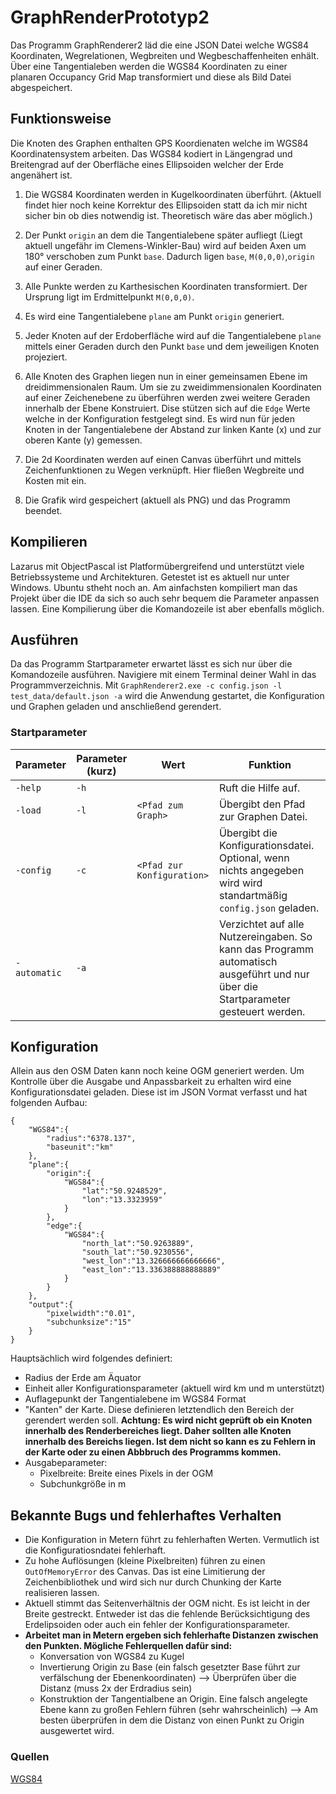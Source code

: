 # GraphRenderPrototyp2

Das Programm GraphRenderer2 läd die eine JSON Datei welche WGS84 Koordinaten, Wegrelationen, Wegbreiten und Wegbeschaffenheiten enhält. Über eine Tangentialeben werden die WGS84 Koordinaten zu einer planaren Occupancy Grid Map transformiert und diese als Bild Datei abgespeichert.

## Funktionsweise

Die Knoten des Graphen enthalten GPS Koordienaten welche im WGS84 Koordinatensystem arbeiten. Das WGS84 kodiert in Längengrad und Breitengrad auf der Oberfläche eines Ellipsoiden welcher der Erde angenähert ist.

1. Die WGS84 Koordinaten werden in Kugelkoordinaten überführt. (Aktuell findet hier noch keine Korrektur des Ellipsoiden statt da ich mir nicht sicher bin ob dies notwendig ist. Theoretisch wäre das aber möglich.)

2. Der Punkt ```origin``` an dem die Tangentialebene später aufliegt (Liegt aktuell ungefähr im Clemens-Winkler-Bau) wird auf beiden Axen um 180° verschoben zum Punkt ```base```. Dadurch ligen ```base```, ```M(0,0,0)```,```origin``` auf einer Geraden.

3. Alle Punkte werden zu Karthesischen Koordinaten transformiert. Der Ursprung ligt im Erdmittelpunkt ```M(0,0,0)```.

4. Es wird eine Tangentialebene ```plane``` am Punkt ```origin``` generiert.

5. Jeder Knoten auf der Erdoberfläche wird auf die Tangentialebene ```plane``` mittels einer Geraden durch den Punkt ```base``` und dem jeweiligen Knoten projeziert.

6. Alle Knoten des Graphen liegen nun in einer gemeinsamen Ebene im dreidimmensionalen Raum. Um sie zu zweidimmensionalen Koordinaten auf einer Zeichenebene zu überführen werden zwei weitere Geraden innerhalb der Ebene Konstruiert. Dise stützen sich auf die ```Edge``` Werte welche in der Konfiguration festgelegt sind. Es wird nun für jeden Knoten in der Tangentialebene der Abstand zur linken Kante (x) und zur oberen Kante (y) gemessen.

7. Die 2d Koordinaten werden auf einen Canvas überführt und mittels Zeichenfunktionen zu Wegen verknüpft. Hier fließen Wegbreite und Kosten mit ein.

8. Die Grafik wird gespeichert (aktuell als PNG) und das Programm beendet.

## Kompilieren

Lazarus mit ObjectPascal ist Platformübergreifend und unterstützt viele Betriebssysteme und Architekturen. Getestet ist es aktuell nur unter Windows. Ubuntu stheht noch an. Am ainfachsten kompiliert man das Projekt über die IDE da sich so auch sehr bequem die Parameter anpassen lassen. Eine Kompilierung über die Komandozeile ist aber ebenfalls möglich.

## Ausführen

Da das Programm Startparameter erwartet lässt es sich nur über die Komandozeile ausführen. Navigiere mit einem Terminal deiner Wahl in das Programmverzeichnis. Mit ```GraphRenderer2.exe -c config.json -l test_data/default.json -a``` wird die Anwendung gestartet, die Konfiguration und Graphen geladen und anschließend gerendert.

### Startparameter

|Parameter|Parameter (kurz)|Wert|Funktion|
|---|---|---|---|
|```-help```|```-h```||Ruft die Hilfe auf.|
|```-load```|```-l```|```<Pfad zum Graph>```|Übergibt den Pfad zur Graphen Datei.|
|```-config```|```-c```|```<Pfad zur Konfiguration>```|Übergibt die Konfigurationsdatei. Optional, wenn nichts angegeben wird wird standartmäßig ```config.json``` geladen.|
|```-automatic```|```-a```||Verzichtet auf alle Nutzereingaben. So kann das Programm automatisch ausgeführt und nur über die Startparameter gesteuert werden.|

## Konfiguration

Allein aus den OSM Daten kann noch keine OGM generiert werden. Um Kontrolle über die Ausgabe und Anpassbarkeit zu erhalten wird eine Konfigurationsdatei geladen. Diese ist im JSON Vormat verfasst und hat folgenden Aufbau:

    {
        "WGS84":{
            "radius":"6378.137",
            "baseunit":"km"
        },
        "plane":{
            "origin":{
                "WGS84":{
                    "lat":"50.9248529",
                    "lon":"13.3323959"
                }
            },
            "edge":{
                "WGS84":{
                    "north_lat":"50.9263889",
                    "south_lat":"50.9230556",
                    "west_lon":"13.326666666666666",
                    "east_lon":"13.336388888888889"
                }
            }
        },
        "output":{
            "pixelwidth":"0.01",
            "subchunksize":"15"
        }
    }

Hauptsächlich wird folgendes definiert:
- Radius der Erde am Äquator
- Einheit aller Konfigurationsparameter (aktuell wird km und m unterstützt)
- Auflagepunkt der Tangentialebene im WGS84 Format
- "Kanten" der Karte. Diese definieren letztendlich den Bereich der gerendert werden soll. **Achtung: Es wird nicht geprüft ob ein Knoten innerhalb des Renderbereiches liegt. Daher sollten alle Knoten innerhalb des Bereichs liegen. Ist dem nicht so kann es zu Fehlern in der Karte oder zu einen Abbbruch des Programms kommen.**
- Ausgabeparameter:
    - Pixelbreite: Breite eines Pixels in der OGM
    - Subchunkgröße in m

## Bekannte Bugs und fehlerhaftes Verhalten

- Die Konfiguration in Metern führt zu fehlerhaften Werten. Vermutlich ist die Konfiguratiosndatei fehlerhaft.
- Zu hohe Auflösungen (kleine Pixelbreiten) führen zu einen ```OutOfMemoryError``` des Canvas. Das ist eine Limitierung der Zeichenbibliothek und wird sich nur durch Chunking der Karte realisieren lassen.
- Aktuell stimmt das Seitenverhältnis der OGM nicht. Es ist leicht in der Breite gestreckt. Entweder ist das die fehlende Berücksichtigung des Erdelipsoiden oder auch ein fehler der Konfigurationsparameter.
- **Arbeitet man in Metern ergeben sich fehlerhafte Distanzen zwischen den Punkten. Mögliche Fehlerquellen dafür sind:**
    - Konversation von WGS84 zu Kugel
    - Invertierung Origin zu Base (ein falsch gesetzter Base führt zur verfälschung der Ebenenkoordinaten) --> Überprüfen über die Distanz (muss 2x der Erdradius sein)
    - Konstruktion der Tangentialbene an Origin. Eine falsch angelegte Ebene kann zu großen Fehlern führen (sehr wahrscheinlich) --> Am besten überprüfen in dem die Distanz von einen Punkt zu Origin ausgewertet wird. 

### Quellen

[WGS84](https://confluence.qps.nl/qinsy/latest/en/world-geodetic-system-1984-wgs84-182618391.html)